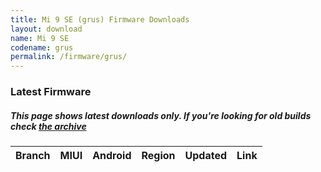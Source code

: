```yaml
---
title: Mi 9 SE (grus) Firmware Downloads
layout: download
name: Mi 9 SE
codename: grus
permalink: /firmware/grus/
---
```



### Latest Firmware
##### This page shows latest downloads only. If you're looking for old builds check [the archive](/archive/firmware/grus/)


<div class="table-responsive-md" id="table-wrapper">
<table id="firmware" class="compact table table-striped table-hover table-sm">
    <thead class="thead-dark">
        <tr>
            <th>Branch</th>
            <th>MIUI</th>
            <th>Android</th>
            <th>Region</th>
            <th>Updated</th>
            <th>Link</th>
        </tr>
    </thead>
    <script>loadFirmwareDownloads('grus', 'latest')</script>
</table>
</div>
